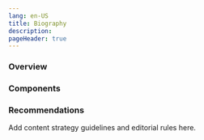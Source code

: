 ```yaml
---
lang: en-US
title: Biography
description:
pageHeader: true
---
```


### Overview

### Components
<PreviewImage :image="$withBase('/images/biography.png')" :contents="[{ x: 0, y: 0, title: 'Header', text: 'Biography header' }, { x: 0, y: 3.75, title: 'Entity bar', text: 'Biography Entity bar' }, { x: 25, y: 15, title: 'Bio card', text: 'Biography Bio card' }, { x: 0, y: 27, title: 'Body copy ', text: 'Biography Body copy ' }, { x: 0, y: 52, title: 'Read more', text: 'Biography read more' },{ x: 0, y: 75, title: 'Secondary footer', text: 'Biography secondary footer'}, { x: 0, y: 90, title: 'Global footer', text: 'Biography Global footer'}]">
<template #code>
<CodeGroup>
  <CodeGroupItem title="HTML">

```html
```

  </CodeGroupItem>
</CodeGroup>
</template>
</PreviewImage>

### Recommendations
Add content strategy guidelines and editorial rules here.
